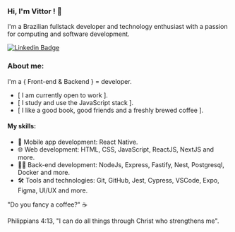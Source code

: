 
### Hi, I'm Vittor ! 👋


I'm a Brazilian fullstack developer and technology enthusiast with a passion for computing and software development.

[![Linkedin Badge](https://img.shields.io/badge/-LinkedIn-blue?style=flat-square&logo=Linkedin&logoColor=white&link=https://www.linkedin.com/vittor-emanoel-8971321b1/)](https://www.linkedin.com/in/vittor-emanoel-8971321b1/)


### About me:

 I'm a { Front-end & Backend } = developer.
 
 *  [ I am currently open to work ].
 *  [ I study and use the JavaScript stack ].
 *  [ I like a good book, good friends and a freshly brewed coffee ].

   
#### My skills:

- 📱  Mobile app development: React Native.
- 🌐 Web development: HTML, CSS, JavaScript, ReactJS, NextJS and more.
- 👩‍💻 Back-end development: NodeJs, Express, Fastify, Nest, Postgresql, Docker and more.
- 🛠️ Tools and technologies: Git, GitHub, Jest, Cypress, VSCode, Expo, Figma, UI/UX and more.

"Do you fancy a coffee?" ☕


Philippians 4:13, "I can do all things through Christ who strengthens me". 

